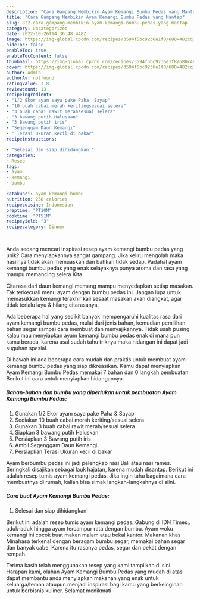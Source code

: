 ```yaml
---
description: "Cara Gampang Membikin Ayam Kemangi Bumbu Pedas yang Mantap"
title: "Cara Gampang Membikin Ayam Kemangi Bumbu Pedas yang Mantap"
slug: 822-cara-gampang-membikin-ayam-kemangi-bumbu-pedas-yang-mantap
category: Uncategorized
date: 2022-10-26T14:36:48.448Z
image: https://img-global.cpcdn.com/recipes/3594f5bc9236e1f8/680x482cq70/ayam-kemangi-bumbu-pedas-foto-resep-utama.jpg
hideToc: false
enableToc: true
enableTocContent: false
thumbnail: https://img-global.cpcdn.com/recipes/3594f5bc9236e1f8/680x482cq70/ayam-kemangi-bumbu-pedas-foto-resep-utama.jpg
cover: https://img-global.cpcdn.com/recipes/3594f5bc9236e1f8/680x482cq70/ayam-kemangi-bumbu-pedas-foto-resep-utama.jpg
author: Admin
authorAv: notfound
ratingvalue: 3.8
reviewcount: 13
recipeingredient:
- "1/2 Ekor ayam saya pake Paha  Sayap"
- "10 buah cabai merah keritingsesuai selera"
- "3 buah cabai rawit merahsesuai selera"
- "3 bawang putih Haluskan"
- "3 Bawang putih iris"
- "Segenggam Daun Kemangi"
- " Terasi Ukuran kecil di bakar"
recipeinstructions:

- "Selesai dan siap dihidangkan!"
categories:
- Resep
tags:
- ayam
- kemangi
- bumbu

katakunci: ayam kemangi bumbu 
nutrition: 238 calories
recipecuisine: Indonesian
preptime: "PT10M"
cooktime: "PT51M"
recipeyield: "3"
recipecategory: Dinner

---
```





Anda sedang mencari inspirasi resep ayam kemangi bumbu pedas yang unik? Cara menyiapkannya sangat gampang. Jika keliru mengolah maka hasilnya tidak akan memuaskan dan bahkan tidak sedap. Padahal ayam kemangi bumbu pedas yang enak selayaknya punya aroma dan rasa yang mampu memancing selera Kita.





Citarasa dari daun kemangi memang mampu menyedapkan setiap masakan. Tak terkecuali menu ayam dengan bumbu pedas ini. Jangan lupa untuk memasukkan kemangi terakhir kali sesaat masakan akan diangkat, agar tidak terlalu layu &amp; hilang citarasanya.

Ada beberapa hal yang sedikit banyak mempengaruhi kualitas rasa dari ayam kemangi bumbu pedas, mulai dari jenis bahan, kemudian pemilihan bahan segar sampai cara membuat dan menyajikannya. Tidak usah pusing kalau mau menyiapkan ayam kemangi bumbu pedas enak di mana pun kamu berada, karena asal sudah tahu triknya maka hidangan ini dapat jadi suguhan spesial.






Di bawah ini ada beberapa cara mudah dan praktis untuk membuat ayam kemangi bumbu pedas yang siap dikreasikan. Kamu dapat menyiapkan Ayam Kemangi Bumbu Pedas memakai 7 bahan dan 0 langkah pembuatan. Berikut ini cara untuk menyiapkan hidangannya.

<!--inarticleads1-->

##### Bahan-bahan dan bumbu yang diperlukan untuk pembuatan Ayam Kemangi Bumbu Pedas:

1. Gunakan 1/2 Ekor ayam saya pake Paha &amp; Sayap
1. Sediakan 10 buah cabai merah keriting/sesuai selera
1. Gunakan 3 buah cabai rawit merah/sesuai selera
1. Siapkan 3 bawang putih Haluskan
1. Persiapkan 3 Bawang putih iris
1. Ambil Segenggam Daun Kemangi
1. Persiapkan  Terasi Ukuran kecil di bakar


Ayam berbumbu pedas ini jadi pelengkap nasi Bali atau nasi rames. Seringkali disajikan sebagai lauk hajatan, karena mudah disantap. Berikut ini adalah resep tumis ayam kemangi pedas. Jika ingin tahu bagaimana cara membuatnya di rumah, kalian bisa simak langkah-langkahnya di siini. 

<!--inarticleads2-->

##### Cara buat Ayam Kemangi Bumbu Pedas:


1. Selesai dan siap dihidangkan!

Berikut ini adalah resep tumis ayam kemangi pedas. Gabung di IDN Times;. aduk-aduk hingga ayam tercampur rata dengan bumbu. Ayam woku kemangi ini cocok buat makan malam atau bekal kantor. Makanan khas Minahasa terkenal dengan beragam bumbu segar, memakai bahan segar dan banyak cabe. Karena itu rasanya pedas, segar dan pekat dengan rempah. 

Terima kasih telah menggunakan resep yang kami tampilkan di sini. Harapan kami, olahan Ayam Kemangi Bumbu Pedas yang mudah di atas dapat membantu anda menyiapkan makanan yang enak untuk keluarga/teman ataupun menjadi inspirasi bagi kamu yang berkeinginan untuk berbisnis kuliner. Selamat menikmati
